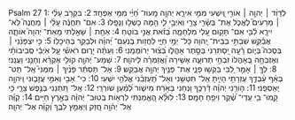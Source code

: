 Psalm 27
1: לְדָוִ֨ד ׀ יְהוָ֤ה ׀ אוֹרִ֣י וְ֭יִשְׁעִי מִמִּ֣י אִירָ֑א יְהוָ֥ה מָֽעוֹז־ חַ֝יַּ֗י מִמִּ֥י אֶפְחָֽד׃
2: בִּקְרֹ֤ב עָלַ֨י ׀ מְרֵעִים֮ לֶאֱכֹ֪ל אֶת־ בְּשָׂ֫רִ֥י צָרַ֣י וְאֹיְבַ֣י לִ֑י הֵ֖מָּה כָשְׁל֣וּ וְנָפָֽלוּ׃
3: אִם־ תַּחֲנֶ֬ה עָלַ֨י ׀ מַחֲנֶה֮ לֹֽא־ יִירָ֪א לִ֫בִּ֥י אִם־ תָּק֣וּם עָ֭לַי מִלְחָמָ֑ה בְּ֝זֹ֗את אֲנִ֣י בוֹטֵֽחַ׃
4: אַחַ֤ת ׀ שָׁאַ֣לְתִּי מֵֽאֵת־ יְהוָה֮ אוֹתָ֪הּ אֲבַ֫קֵּ֥שׁ שִׁבְתִּ֣י בְּבֵית־ יְ֭הוָה כָּל־ יְמֵ֣י חַיַּ֑י לַחֲז֥וֹת בְּנֹֽעַם־ יְ֝הוָ֗ה וּלְבַקֵּ֥ר בְּהֵיכָלֽוֹ׃
5: כִּ֤י יִצְפְּנֵ֨נִי ׀ בְּסֻכֹּה֮ בְּי֪וֹם רָ֫עָ֥ה יַ֭סְתִּרֵנִי בְּסֵ֣תֶר אָהֳל֑וֹ בְּ֝צ֗וּר יְרוֹמְמֵֽנִי׃
6: וְעַתָּ֨ה יָר֪וּם רֹאשִׁ֡י עַ֤ל אֹֽיְבַ֬י סְֽבִיבוֹתַ֗י וְאֶזְבְּחָ֣ה בְ֭אָהֳלוֹ זִבְחֵ֣י תְרוּעָ֑ה אָשִׁ֥ירָה וַ֝אֲזַמְּרָ֗ה לַיהוָֽה׃
7: שְׁמַע־ יְהוָ֖ה קוֹלִ֥י אֶקְרָ֗א וְחָנֵּ֥נִי וַעֲנֵֽנִי׃
8: לְךָ֤ ׀ אָמַ֣ר לִ֭בִּי בַּקְּשׁ֣וּ פָנָ֑י אֶת־ פָּנֶ֖יךָ יְהוָ֣ה אֲבַקֵּֽשׁ׃
9: אַל־ תַּסְתֵּ֬ר פָּנֶ֨יךָ ׀ מִמֶּנִּי֮ אַֽל־ תַּט־ בְּאַ֗ף עַ֫בְדֶּ֥ךָ עֶזְרָתִ֥י הָיִ֑יתָ אַֽל־ תִּטְּשֵׁ֥נִי וְאַל־ תַּֽ֝עַזְבֵ֗נִי אֱלֹהֵ֥י יִשְׁעִֽי׃
10: כִּי־ אָבִ֣י וְאִמִּ֣י עֲזָב֑וּנִי וַֽיהוָ֣ה יַֽאַסְפֵֽנִי׃
11: ה֤וֹרֵ֥נִי יְהוָ֗ה דַּ֫רְכֶּ֥ךָ וּ֭נְחֵנִי בְּאֹ֣רַח מִישׁ֑וֹר לְ֝מַ֗עַן שׁוֹרְרָֽי׃
12: אַֽל־ תִּ֭תְּנֵנִי בְּנֶ֣פֶשׁ צָרָ֑י כִּ֥י קָֽמוּ־ בִ֥י עֵֽדֵי־ שֶׁ֝֗קֶר וִיפֵ֥חַ חָמָֽס׃
13: לׅׄוּלֵׅׄ֗אׅׄ הֶ֭אֱמַנְתִּי לִרְא֥וֹת בְּֽטוּב־ יְהוָ֗ה בְּאֶ֣רֶץ חַיִּֽים׃
14: קַוֵּ֗ה אֶל־ יְה֫וָ֥ה חֲ֭זַק וְיַאֲמֵ֣ץ לִבֶּ֑ךָ וְ֝קַוֵּ֗ה אֶל־ יְהוָֽה׃
